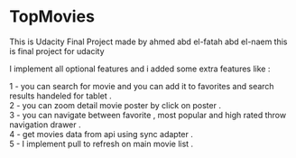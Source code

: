 # TopMovies
This is Udacity Final Project made by ahmed abd el-fatah abd el-naem
this is final project for udacity 

I implement all optional features and i added some extra features like :

1 - you can search for movie and you can add it to favorites and search results handeled for tablet .                    
2 - you can zoom detail movie poster by click on poster .                                                         
3 - you can navigate between favorite , most popular and high rated throw navigation drawer .                       
4 - get movies data from api using sync adapter .                                                          
5 - I implement pull to refresh on main movie list . 
